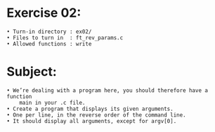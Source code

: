 # Exercise 02:
	• Turn-in directory : ex02/
	• Files to turn in  : ft_rev_params.c
	• Allowed functions : write
# Subject:
	• We’re dealing with a program here, you should therefore have a function
		main in your .c file.
	• Create a program that displays its given arguments.
	• One per line, in the reverse order of the command line.
	• It should display all arguments, except for argv[0].
